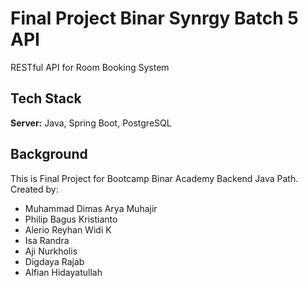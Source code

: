 # Final Project Binar Synrgy Batch 5 API

RESTful API for Room Booking System


## Tech Stack

**Server:** Java, Spring Boot, PostgreSQL


## Background
This is Final Project for Bootcamp Binar Academy Backend Java Path.\
Created by: 
* Muhammad Dimas Arya Muhajir
* Philip Bagus Kristianto
* Alerio Reyhan Widi K
* Isa Randra
* Aji Nurkholis
* Digdaya Rajab
* Alfian Hidayatullah